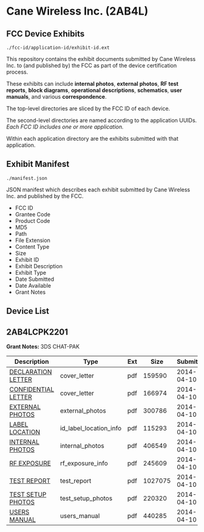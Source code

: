 # Cane Wireless Inc. (2AB4L)
## FCC Device Exhibits

```
./fcc-id/application-id/exhibit-id.ext
```

This repository contains the exhibit documents submitted by Cane Wireless Inc. to (and published by) the FCC as part of the device certification process.

These exhibits can include **internal photos**, **external photos**, **RF test reports**, **block diagrams**, **operational descriptions**, **schematics**, **user manuals**, and various **correspondence**.

The top-level directories are sliced by the FCC ID of each device.

The second-level directories are named according to the application UUIDs. *Each FCC ID includes one or more application.*

Within each application directory are the exhibits submitted with that application. 

## Exhibit Manifest

```
./manifest.json
```

JSON manifest which describes each exhibit submitted by Cane Wireless Inc. and published by the FCC.

- FCC ID
- Grantee Code
- Product Code
- MD5
- Path
- File Extension
- Content Type
- Size
- Exhibit ID
- Exhibit Description
- Exhibit Type
- Date Submitted
- Date Available
- Grant Notes

## Device List
## 2AB4LCPK2201
**Grant Notes:** 3DS CHAT-PAK

| Description | Type | Ext | Size | Submitted | Available |
| ----------- | ---- | --- | ---- | --------- | --------- |
| [DECLARATION LETTER](2AB4LCPK2201/2b2078fcced4f7cc38fc3028a1d01111/2238868.pdf) | cover_letter | pdf | 159590 | 2014-04-10 | 2014-04-10 |
| [CONFIDENTIAL LETTER](2AB4LCPK2201/2b2078fcced4f7cc38fc3028a1d01111/2238869.pdf) | cover_letter | pdf | 166974 | 2014-04-10 | 2014-04-10 |
| [EXTERNAL PHOTOS](2AB4LCPK2201/2b2078fcced4f7cc38fc3028a1d01111/2238867.pdf) | external_photos | pdf | 300786 | 2014-04-10 | 2014-04-10 |
| [LABEL LOCATION](2AB4LCPK2201/2b2078fcced4f7cc38fc3028a1d01111/2238871.pdf) | id_label_location_info | pdf | 115293 | 2014-04-10 | 2014-04-10 |
| [INTERNAL PHOTOS](2AB4LCPK2201/2b2078fcced4f7cc38fc3028a1d01111/2238870.pdf) | internal_photos | pdf | 406549 | 2014-04-10 | 2014-04-10 |
| [RF EXPOSURE](2AB4LCPK2201/2b2078fcced4f7cc38fc3028a1d01111/2238866.pdf) | rf_exposure_info | pdf | 245609 | 2014-04-10 | 2014-04-10 |
| [TEST REPORT](2AB4LCPK2201/2b2078fcced4f7cc38fc3028a1d01111/2238865.pdf) | test_report | pdf | 1027075 | 2014-04-10 | 2014-04-10 |
| [TEST SETUP PHOTOS](2AB4LCPK2201/2b2078fcced4f7cc38fc3028a1d01111/2238872.pdf) | test_setup_photos | pdf | 220320 | 2014-04-10 | 2014-04-10 |
| [USERS MANUAL](2AB4LCPK2201/2b2078fcced4f7cc38fc3028a1d01111/2238873.pdf) | users_manual | pdf | 440285 | 2014-04-10 | 2014-04-10 |
